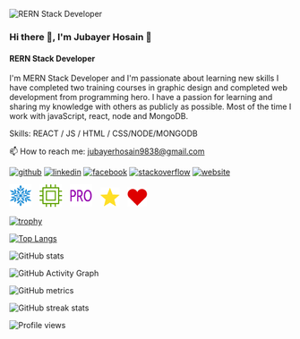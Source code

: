 ![RERN Stack Developer](https://media-exp2.licdn.com/dms/image/C4E16AQGaYjr2KhF6pA/profile-displaybackgroundimage-shrink_350_1400/0/1648980231875?e=1661990400&v=beta&t=ZXmR1Pn01R09NMFO_kEKoMAE1c2cYAkE-09MLNim_Z4)

### Hi there 👋, I'm Jubayer Hosain 👋
#### RERN Stack Developer


I'm MERN Stack Developer and I'm passionate about learning new skills I have completed two training courses in graphic design and completed web development from programming hero. I have a passion for learning and sharing my knowledge with others as publicly as possible. Most of the time I work with javaScript, react, node and MongoDB.

Skills: REACT / JS / HTML / CSS/NODE/MONGODB

📫 How to reach me: jubayerhosain9838@gmail.com 


[<img src='https://cdn.jsdelivr.net/npm/simple-icons@3.0.1/icons/github.svg' alt='github' height='40'>](https://github.com/JsCoding9838)  [<img src='https://cdn.jsdelivr.net/npm/simple-icons@3.0.1/icons/linkedin.svg' alt='linkedin' height='40'>](https://www.linkedin.com/in/https://www.linkedin.com/in/jubayer-hosain-947010236//)  [<img src='https://cdn.jsdelivr.net/npm/simple-icons@3.0.1/icons/facebook.svg' alt='facebook' height='40'>](https://www.facebook.com/https://www.facebook.com/jubayer2005)  [<img src='https://cdn.jsdelivr.net/npm/simple-icons@3.0.1/icons/stackoverflow.svg' alt='stackoverflow' height='40'>](https://stackoverflow.com/users/https://stackoverflow.com/users/19055642/jubayer)  [<img src='https://cdn.jsdelivr.net/npm/simple-icons@3.0.1/icons/icloud.svg' alt='website' height='40'>](https://jubayer-hosain-portfolio.netlify.app/)  

<a href='https://archiveprogram.github.com/'><img src='https://raw.githubusercontent.com/acervenky/animated-github-badges/master/assets/acbadge.gif' width='40' height='40'></a> <a href='https://docs.github.com/en/developers'><img src='https://raw.githubusercontent.com/acervenky/animated-github-badges/master/assets/devbadge.gif' width='40' height='40'></a> <a href='https://github.com/pricing'><img src='https://raw.githubusercontent.com/acervenky/animated-github-badges/master/assets/pro.gif' width='40' height='40'></a> <a href='https://stars.github.com/'><img src='https://raw.githubusercontent.com/acervenky/animated-github-badges/master/assets/starbadge.gif' width='35' height='35'></a> <a href='https://docs.github.com/en/github/supporting-the-open-source-community-with-github-sponsors'><img src='https://raw.githubusercontent.com/acervenky/animated-github-badges/master/assets/sponsorbadge.gif' width='35' height='35'></a> 

[![trophy](https://github-profile-trophy.vercel.app/?username=JsCoding9838)](https://github.com/ryo-ma/github-profile-trophy)

[![Top Langs](https://github-readme-stats.vercel.app/api/top-langs/?username=JsCoding9838)](https://github.com/anuraghazra/github-readme-stats)

![GitHub stats](https://github-readme-stats.vercel.app/api?username=JsCoding9838&show_icons=true&count_private=true)  

![GitHub Activity Graph](https://activity-graph.herokuapp.com/graph?username=JsCoding9838)  

![GitHub metrics](https://metrics.lecoq.io/JsCoding9838)  

![GitHub streak stats](https://github-readme-streak-stats.herokuapp.com/?user=JsCoding9838)  

![Profile views](https://gpvc.arturio.dev/JsCoding9838)  
